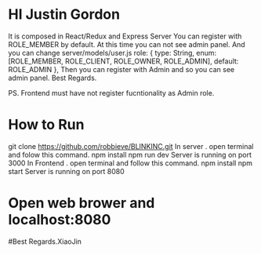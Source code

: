 # HI Justin Gordon
It is composed in React/Redux and Express Server
You can register with ROLE_MEMBER by default.
At this time you can not see admin panel.
And you can change server/models/user.js 
role: {
    type: String,
    enum: [ROLE_MEMBER, ROLE_CLIENT, ROLE_OWNER, ROLE_ADMIN],
    default: ROLE_ADMIN
},
Then you can register with Admin and so you can see admin panel.
Best Regards.

PS. Frontend must have not register fucntionality as Admin role.

# How to Run 
git clone https://github.com/robbieve/BLINKINC.git
In server . open terminal and folow this command.
npm install
npm run dev
Server is running on port 3000
In Frontend . open terminal and follow this command.
npm install
npm start
Server is running on port 8080
# Open web brower and localhost:8080
#Best Regards.XiaoJin